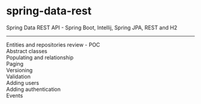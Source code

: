 # spring-data-rest
Spring Data REST API - Spring Boot, Intellij, Spring JPA, REST and H2

----------------------------------

Entities and repositories review - POC <br />
Abstract classes <br />
Populating and relationship <br />
Paging <br />
Versioning <br />
Validation <br />
Adding users <br />
Adding authentication <br />
Events <br />
